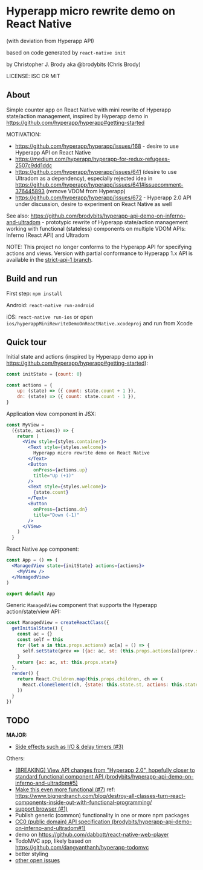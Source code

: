# Hyperapp micro rewrite demo on React Native

(with deviation from Hyperapp API)

based on code generated by `react-native init`

by Christopher J. Brody aka @brodybits (Chris Brody)

LICENSE: ISC OR MIT

## About

Simple counter app on React Native with mini rewrite of Hyperapp state/action management, inspired by Hyperapp demo in <https://github.com/hyperapp/hyperapp#getting-started>

MOTIVATION:

- <https://github.com/hyperapp/hyperapp/issues/168> - desire to use Hyperapp API on React Native
- <https://medium.com/hyperapp/hyperapp-for-redux-refugees-2507c9dd1ddc>
- <https://github.com/hyperapp/hyperapp/issues/641> (desire to use Ultradom as a dependency), especially rejected idea in <https://github.com/hyperapp/hyperapp/issues/641#issuecomment-376445893> (remove VDOM from Hyperapp)
- <https://github.com/hyperapp/hyperapp/issues/672> - Hyperapp 2.0 API under discussion, desire to experiment on React Native as well

See also: <https://github.com/brodybits/hyperapp-api-demo-on-inferno-and-ultradom> - prototypic rewrite of Hyperapp state/action management working with functional (stateless) components on multiple VDOM APIs: Inferno (React API) and Ultradom

NOTE: This project no longer conforms to the Hyperapp API for specifying actions and views. Version with partial conformance to Hyperapp 1.x API is available in the [strict-api-1 branch](https://github.com/brodybits/hyperapp-micro-rewrite-demo-on-react-native/tree/strict-api-1).

## Build and run

First step: `npm install`

Android: `react-native run-android`

iOS: `react-native run-ios` or open `ios/hyperappMiniRewriteDemoOnReactNative.xcodeproj` and run from Xcode

## Quick tour

Initial state and actions (inspired by Hyperapp demo app in <https://github.com/hyperapp/hyperapp#getting-started>):

```js
const initState = {count: 0}

const actions = {
    up: (state) => ({ count: state.count + 1 }),
    dn: (state) => ({ count: state.count - 1 }),
}
```

Application view component in JSX:

```jsx
const MyView =
  ({state, actions}) => {
    return (
      <View style={styles.container}>
        <Text style={styles.welcome}>
          Hyperapp micro rewrite demo on React Native
        </Text>
        <Button
          onPress={actions.up}
          title="Up (+1)"
        />
        <Text style={styles.welcome}>
          {state.count}
        </Text>
        <Button
          onPress={actions.dn}
          title="Down (-1)"
        />
      </View>
    )
  }
```

React Native `App` component:

```jsx
const App = () => (
  <ManagedView state={initState} actions={actions}>
    <MyView />
  </ManagedView>
)

export default App
```

Generic `ManagedView` component that supports the Hyperapp action/state/view API:

```js
const ManagedView = createReactClass({
  getInitialState() {
    const ac = {}
    const self = this
    for (let a in this.props.actions) ac[a] = () => {
      self.setState(prev => ({ac: ac, st: (this.props.actions[a](prev.st))}))
    }
    return {ac: ac, st: this.props.state}
  },
  render() {
    return React.Children.map(this.props.children, ch => (
      React.cloneElement(ch, {state: this.state.st, actions: this.state.ac})
    ))
  }
})
```


## TODO

**MAJOR:**

- [Side effects such as I/O & delay timers (#3)](https://github.com/brodybits/hyperapp-micro-rewrite-demo-on-react-native/issues/3)

Others:

- [(BREAKING) View API changes from "Hyperapp 2.0", hopefully closer to standard functional component API (brodybits/hyperapp-api-demo-on-inferno-and-ultradom#5)](https://github.com/brodybits/hyperapp-api-demo-on-inferno-and-ultradom/issues/5)
- [Make this even more functional (#7)](https://github.com/brodybits/hyperapp-micro-rewrite-demo-on-react-native/issues/7) ref: <https://www.bignerdranch.com/blog/destroy-all-classes-turn-react-components-inside-out-with-functional-programming/>
- [support browser (#1)](https://github.com/brodybits/hyperapp-micro-rewrite-demo-on-react-native/issues/1)
- Publish generic (common) functionality in one or more npm packages
- [CC0 (public domain) API specification (brodybits/hyperapp-api-demo-on-inferno-and-ultradom#1)](https://github.com/brodybits/hyperapp-api-demo-on-inferno-and-ultradom/issues/1)
- demo on <https://github.com/dabbott/react-native-web-player>
- TodoMVC app, likely based on <https://github.com/dangvanthanh/hyperapp-todomvc>
- better styling
- [other open issues](https://github.com/brodybits/hyperapp-micro-rewrite-demo-on-react-native/issues)
